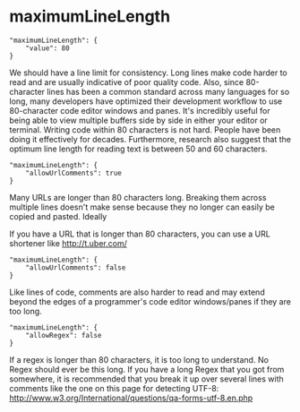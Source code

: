 # maximumLineLength

    "maximumLineLength": {
        "value": 80
    }

We should have a line limit for consistency. Long lines make code harder to
read and are usually indicative of poor quality code. Also, since 80-character
lines has been a common standard across many languages for so long, many
developers have optimized their development workflow to use 80-character code
editor windows and panes. It's incredibly useful for being able to view
multiple buffers side by side in either your editor or terminal. Writing code
within 80 characters is not hard. People have been doing it effectively for
decades. Furthermore, research also suggest that the optimum line length for
reading text is between 50 and 60 characters.


    "maximumLineLength": {
        "allowUrlComments": true
    }

Many URLs are longer than 80 characters long. Breaking them across multiple
lines doesn't make sense because they no longer can easily be copied and
pasted. Ideally 

If you have a URL that is longer than 80 characters, you can use a URL
shortener like http://t.uber.com/


    "maximumLineLength": {
        "allowUrlComments": false
    }

Like lines of code, comments are also harder to read and may extend beyond the
edges of a programmer's code editor windows/panes if they are too long. 


    "maximumLineLength": {
        "allowRegex": false
    }

If a regex is longer than 80 characters, it is too long to understand. No Regex
should ever be this long. If you have a long Regex that you got from somewhere,
it is recommended that you break it up over several lines with comments like
the one on this page for detecting UTF-8:
http://www.w3.org/International/questions/qa-forms-utf-8.en.php
